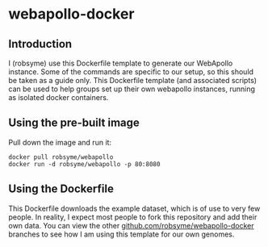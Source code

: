 webapollo-docker
====================

Introduction
------------

I (robsyme) use this Dockerfile template to generate our WebApollo instance. Some of the commands are specific to our setup, so this should be taken as a guide only. This Dockerfile template (and associated scripts) can be used to help groups set up their own webapollo instances, running as isolated docker containers.


Using the pre-built image
-------------------------

Pull down the image and run it:

    docker pull robsyme/webapollo
    docker run -d robsyme/webapollo -p 80:8080

Using the Dockerfile
--------------------

This Dockerfile downloads the example dataset, which is of use to very few people. In reality, I expect most people to fork this repository and add their own data. You can view the other [github.com/robsyme/webapollo-docker](http://github.com/robsyme/webapollo-docker/)  branches to see how I am using this template for our own genomes.
